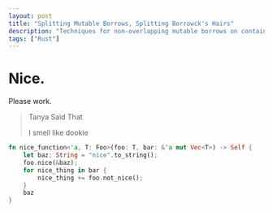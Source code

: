 ```yaml
---
layout: post
title: "Splitting Mutable Borrows, Splitting Borrowck's Hairs"
description: "Techniques for non-overlapping mutable borrows on container types."
tags: ["Rust"]
---
```


# Nice.

Please work.

> Tanya
> Said That
> 
> I smell like dookie

```rust
fn nice_function<'a, T: Foo>(foo: T, bar: &'a mut Vec<T>) -> Self {
    let baz: String = "nice".to_string();
    foo.nice(&baz);
    for nice_thing in bar {
        nice_thing += foo.not_nice();
    }
    baz
}
```